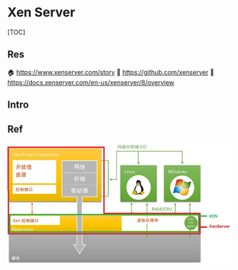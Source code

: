 # Xen Server

[TOC]



## Res
🏠 https://www.xenserver.com/story
🚧 https://github.com/xenserver
📂 https://docs.xenserver.com/en-us/xenserver/8/overview



## Intro


## Ref
[虚拟化技术Xen与XenServer的区别 | CSDN]: https://blog.csdn.net/Kim_Weir/article/details/80555678

![](../../../../../../../Assets/Pics/Pasted%20image%2020231226230622.png)

[硬件服务器虚拟化之XenServer和vSphere介绍 | CSDN]: https://blog.csdn.net/caryxp/article/details/132568764